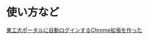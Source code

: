 # 使い方など

[東工大ポータルに自動ログインするChrome拡張を作った](https://blog.mi2428.net/2016/04/08/%E6%9D%B1%E5%B7%A5%E5%A4%A7%E3%83%9D%E3%83%BC%E3%82%BF%E3%83%AB%E3%81%AB%E8%87%AA%E5%8B%95%E3%83%AD%E3%82%B0%E3%82%A4%E3%83%B3%E3%81%99%E3%82%8Bchrome%E6%8B%A1%E5%BC%B5%E3%82%92%E4%BD%9C%E3%81%A3%E3%81%9F/)

